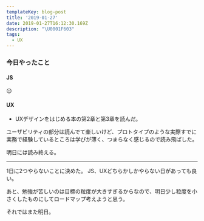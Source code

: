 ```yaml
---
templateKey: blog-post
title: '2019-01-27'
date: 2019-01-27T16:12:30.169Z
description: "\U0001F603"
tags:
  - UX
---
```

### 今日やったこと
#### JS

😌

#### UX
* UXデザインをはじめる本の第2章と第3章を読んだ。

ユーザビリティの部分は読んでて楽しいけど、プロトタイプのような実際すでに実務で経験しているところは学びが薄く、つまらなく感じるので読み飛ばした。

明日には読み終える。

-----

1日に2つやらないことに決めた。
JS、UXどちらかしかやらない日があっても良い。


あと、勉強が苦しいのは目標の粒度が大きすぎるからなので、明日少し粒度を小さくしたものにしてロードマップ考えようと思う。

それではまた明日。
